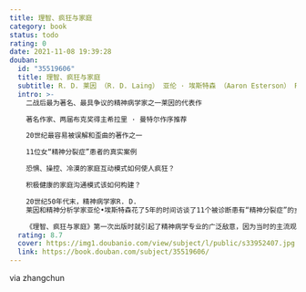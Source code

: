 ```yaml
---
title: 理智、疯狂与家庭
category: book
status: todo
rating: 0
date: 2021-11-08 19:39:28
douban:
  id: "35519606"
  title: 理智、疯狂与家庭
  subtitle: R. D. 莱因 （R. D. Laing） 亚伦 · 埃斯特森 （Aaron Esterson） R·D·莱恩 / 2021 / 中国人民大学出版社
  intro: >-
    二战后最为著名、最具争议的精神病学家之一莱因的代表作

    著名作家、两届布克奖得主希拉里 · 曼特尔作序推荐

    20世纪最容易被误解和歪曲的著作之一

    11位女“精神分裂症”患者的真实案例

    恐惧、操控、冷漠的家庭互动模式如何使人疯狂？

    积极健康的家庭沟通模式该如何构建？

    20世纪50年代末，精神病学家R. D.
    莱因和精神分析学家亚伦•埃斯特森花了5年的时间访谈了11个被诊断患有“精神分裂症”的女性家庭。《理智、疯狂与家庭》正是他们这项研究的成果。这11个生动的案例研究极富戏剧性，且令人不安，它们揭示了家庭中温情、恐惧、操控以及冷漠的模式。他们提出，某些形式的精神障碍只有放到患者生活的社会环境和家庭背景中才能理解；患者的症状其实是他们挣扎着努力生活的表现。

    《理智、疯狂与家庭》第一次出版时就引起了精神病学专业的广泛敌意，因为当时的主流观点将精神病视为单纯的医学问题。相比之下，作为大量研究工作的结晶，《理智、疯狂与家庭》旨在让人们注意到精神病所具有的颇为复杂且富有争议的性质。最为重要的是，莱因和埃斯特森认为，如果你了解患者的世界，那么，他们表面上的疯狂就能被理解。
  rating: 8.7
  cover: https://img1.doubanio.com/view/subject/l/public/s33952407.jpg
  link: https://book.douban.com/subject/35519606/
---
```


via zhangchun